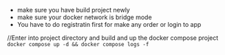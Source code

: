 

- make sure you have build project newly
- make sure your docker network is bridge mode
- You have to do registratin first for make any order or login to app

//Enter into project directory and build and up the docker compose project
`docker compose up -d && docker compose logs -f`